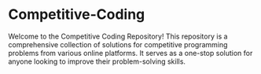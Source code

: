 # Competitive-Coding
Welcome to the Competitive Coding Repository! This repository is a comprehensive collection of solutions for competitive programming problems from various online platforms. It serves as a one-stop solution for anyone looking to improve their problem-solving skills.
